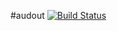 #audout [![Build Status](https://travis-ci.org/igagis/audout.svg?branch=master)](https://travis-ci.org/igagis/audout)
